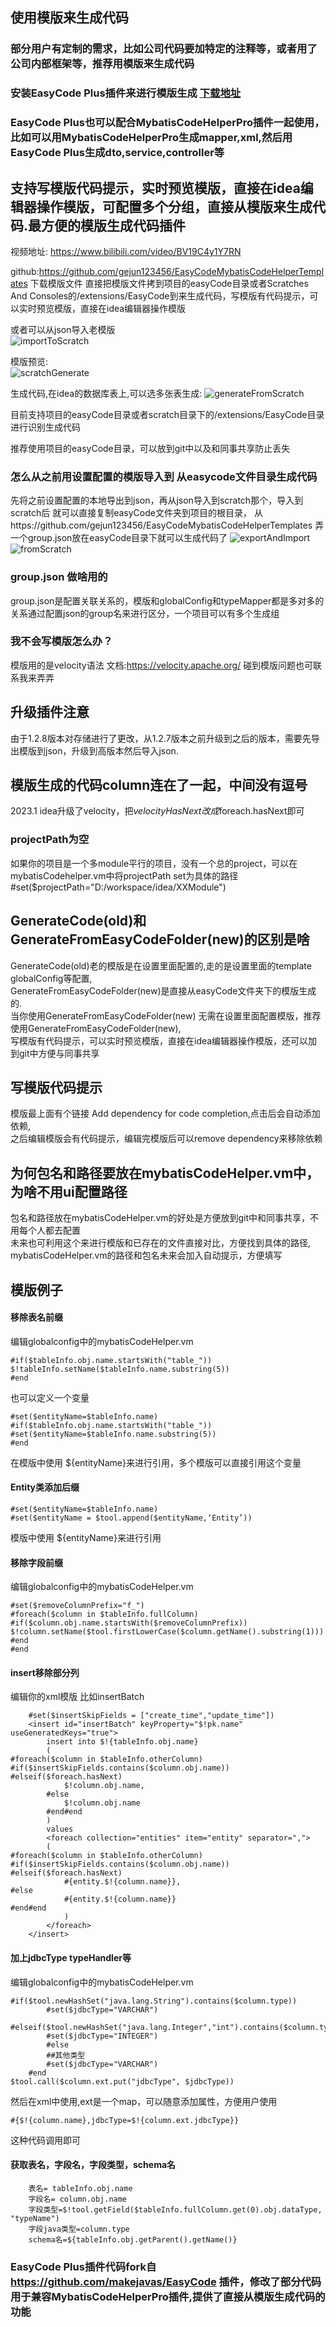 ## 使用模版来生成代码

### 部分用户有定制的需求，比如公司代码要加特定的注释等，或者用了公司内部框架等，推荐用模版来生成代码

### 安装EasyCode Plus插件来进行模版生成 [下载地址](https://plugins.jetbrains.com/plugin/13847-easycode-plus)

### EasyCode Plus也可以配合MybatisCodeHelperPro插件一起使用，比如可以用MybatisCodeHelperPro生成mapper,xml,然后用EasyCode Plus生成dto,service,controller等

## 支持写模版代码提示，实时预览模版，直接在idea编辑器操作模版，可配置多个分组，直接从模版来生成代码.最方便的模版生成代码插件

视频地址: https://www.bilibili.com/video/BV19C4y1Y7RN

github:https://github.com/gejun123456/EasyCodeMybatisCodeHelperTemplates 下载模版文件
直接把模版文件拷到项目的easyCode目录或者Scratches And Consoles的/extensions/EasyCode到来生成代码，写模版有代码提示，可以实时预览模版，直接在idea编辑器操作模版 

或者可以从json导入老模版   
![importToScratch](https://images.brucege.com/importToScratch.png)

模版预览:    
![scratchGenerate](https://images.brucege.com/scrachGenerate.gif)

生成代码,在idea的数据库表上,可以选多张表生成:
![generateFromScratch](https://images.brucege.com/generateFromScratch.png)

目前支持项目的easyCode目录或者scratch目录下的/extensions/EasyCode目录进行识别生成代码

推荐使用项目的easyCode目录，可以放到git中以及和同事共享防止丢失

### 怎么从之前用设置配置的模版导入到 从easycode文件目录生成代码  
先将之前设置配置的本地导出到json，再从json导入到scratch那个，导入到scratch后 就可以直接复制easyCode文件夹到项目的根目录，
从https://github.com/gejun123456/EasyCodeMybatisCodeHelperTemplates 弄一个group.json放在easyCode目录下就可以生成代码了
![exportAndImport](https://images.brucege.com/exportAndImport.png)
![fromScratch](https://images.brucege.com/scratchTemplateGenerate.png)

### group.json 做啥用的  
group.json是配置关联关系的，模版和globalConfig和typeMapper都是多对多的关系通过配置json的group名来进行区分，一个项目可以有多个生成组

### 我不会写模版怎么办？  
模版用的是velocity语法 文档:https://velocity.apache.org/ 碰到模版问题也可联系我来弄弄

## 升级插件注意  
由于1.2.8版本对存储进行了更改，从1.2.7版本之前升级到之后的版本，需要先导出模版到json，升级到高版本然后导入json.

## 模版生成的代码column连在了一起，中间没有逗号  
2023.1 idea升级了velocity，把$velocityHasNext 改成$foreach.hasNext即可

### projectPath为空  
如果你的项目是一个多module平行的项目，没有一个总的project，可以在mybatisCodehelper.vm中将projectPath set为具体的路径  
#set($projectPath="D:/workspace/idea/XXModule")

## GenerateCode(old)和GenerateFromEasyCodeFolder(new)的区别是啥  
GenerateCode(old)老的模版是在设置里面配置的,走的是设置里面的template globalConfig等配置,  
GenerateFromEasyCodeFolder(new)是直接从easyCode文件夹下的模版生成的.  
当你使用GenerateFromEasyCodeFolder(new) 无需在设置里面配置模版，推荐使用GenerateFromEasyCodeFolder(new),  
写模版有代码提示，可以实时预览模版，直接在idea编辑器操作模版，还可以加到git中方便与同事共享

## 写模版代码提示
模版最上面有个链接 Add dependency for code completion,点击后会自动添加依赖,  
之后编辑模版会有代码提示，编辑完模版后可以remove dependency来移除依赖

## 为何包名和路径要放在mybatisCodeHelper.vm中，为啥不用ui配置路径
包名和路径放在mybatisCodeHelper.vm的好处是方便放到git中和同事共享，不用每个人都去配置  
未来也可利用这个来进行模版和已存在的文件直接对比，方便找到具体的路径,  
mybatisCodeHelper.vm的路径和包名未来会加入自动提示，方便填写  

## 模版例子
#### 移除表名前缀 
编辑globalconfig中的mybatisCodeHelper.vm
```
#if($tableInfo.obj.name.startsWith("table_"))
$!tableInfo.setName($tableInfo.name.substring(5))
#end
```

也可以定义一个变量
```
#set($entityName=$tableInfo.name)
#if($tableInfo.obj.name.startsWith("table_"))
#set($entityName=$tableInfo.name.substring(5))
#end
```
在模版中使用 ${entityName}来进行引用，多个模版可以直接引用这个变量

#### Entity类添加后缀
```
#set($entityName=$tableInfo.name)
#set($entityName = $tool.append($entityName,‘Entity’))
```
模版中使用 ${entityName}来进行引用

#### 移除字段前缀
编辑globalconfig中的mybatisCodeHelper.vm
```
#set($removeColumnPrefix="f_")
#foreach($column in $tableInfo.fullColumn)
#if($column.obj.name.startsWith($removeColumnPrefix))
$!column.setName($tool.firstLowerCase($column.getName().substring(1)))
#end
#end
```

#### insert移除部分列
编辑你的xml模版 比如insertBatch
```
    #set($insertSkipFields = ["create_time","update_time"])
    <insert id="insertBatch" keyProperty="$!pk.name" useGeneratedKeys="true">
        insert into $!{tableInfo.obj.name}
        (
#foreach($column in $tableInfo.otherColumn)
#if($insertSkipFields.contains($column.obj.name))
#elseif($foreach.hasNext)
            $!column.obj.name,
        #else
            $!column.obj.name
        #end#end
        )
        values
        <foreach collection="entities" item="entity" separator=",">
        (
#foreach($column in $tableInfo.otherColumn)
#if($insertSkipFields.contains($column.obj.name))
#elseif($foreach.hasNext)
            #{entity.$!{column.name}},
#else
            #{entity.$!{column.name}}
#end#end
            )
        </foreach>
    </insert>
```

#### 加上jdbcType typeHandler等
编辑globalconfig中的mybatisCodeHelper.vm
```
#if($tool.newHashSet("java.lang.String").contains($column.type))
        #set($jdbcType="VARCHAR")
        #elseif($tool.newHashSet("java.lang.Integer","int").contains($column.type))
        #set($jdbcType="INTEGER")
        #else
        ##其他类型
        #set($jdbcType="VARCHAR")
    #end
$tool.call($column.ext.put("jdbcType", $jdbcType))
```
然后在xml中使用,ext是一个map，可以随意添加属性，方便用户使用
```
#{$!{column.name},jdbcType=$!{column.ext.jdbcType}}
```
这种代码调用即可

#### 获取表名，字段名，字段类型，schema名
```
    表名= tableInfo.obj.name
    字段名= column.obj.name
    字段类型=$!tool.getField($tableInfo.fullColumn.get(0).obj.dataType, "typeName")
    字段java类型=column.type
    schema名=${tableInfo.obj.getParent().getName()}
```
### EasyCode Plus插件代码fork自 https://github.com/makejavas/EasyCode 插件，修改了部分代码用于兼容MybatisCodeHelperPro插件,提供了直接从模版生成代码的功能


